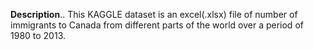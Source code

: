 **Description**..
This KAGGLE dataset is an excel(.xlsx) file of number of immigrants to Canada from different parts of the world over a period of 1980 to 2013. 
